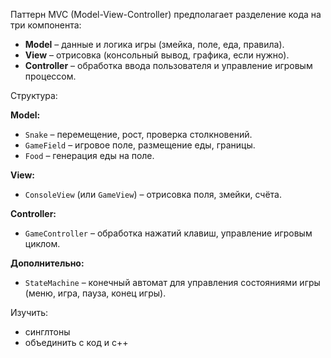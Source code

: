 Паттерн MVC (Model-View-Controller) предполагает разделение кода на три компонента:  
- **Model** – данные и логика игры (змейка, поле, еда, правила).  
- **View** – отрисовка (консольный вывод, графика, если нужно).  
- **Controller** – обработка ввода пользователя и управление игровым процессом.  

Cтруктурa:  

**Model:**  
- `Snake` – перемещение, рост, проверка столкновений.  
- `GameField` – игровое поле, размещение еды, границы.  
- `Food` – генерация еды на поле.  

**View:**  
- `ConsoleView` (или `GameView`) – отрисовка поля, змейки, счёта.  

**Controller:**  
- `GameController` – обработка нажатий клавиш, управление игровым циклом.  

**Дополнительно:**  
- `StateMachine` – конечный автомат для управления состояниями игры (меню, игра, пауза, конец игры).  

Изучить:
- синглтоны
- объединить с код и с++